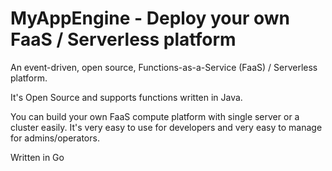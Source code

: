# MyAppEngine - Deploy your own FaaS / Serverless platform
An event-driven, open source, Functions-as-a-Service (FaaS) / Serverless platform.

It's Open Source and supports functions written in Java. 

You can build your own FaaS compute platform with single server or a cluster easily. 
It's very easy to use for developers and very easy to manage for admins/operators.

Written in Go
